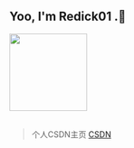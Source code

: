 
## Yoo, I'm Redick01 .👋

<div align="left"> <img height="137px" src="https://github-readme-stats.vercel.app/api?username=sun0225SUN&hide_title=true&hide_border=true&show_icons=trueline_height=21&text_color=000&icon_color=000&bg_color=0,ea6161,ffc64d,fffc4d,52fa5a&theme=graywhite" /> </div>
</br>



> 个人CSDN主页 [CSDN](https://blog.csdn.net/qq_31279701?spm=1019.2139.3001.5343)

